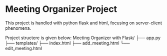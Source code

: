 # Meeting Organizer Project

This project is handled with python flask and html, focusing on server-client phenomena. 

Project structere is given below:
Meeting Organizer with Flask/
├── app.py
├── templates/
   ├── index.html
   ├── add_meeting.html
   └── edit_meeting.html

